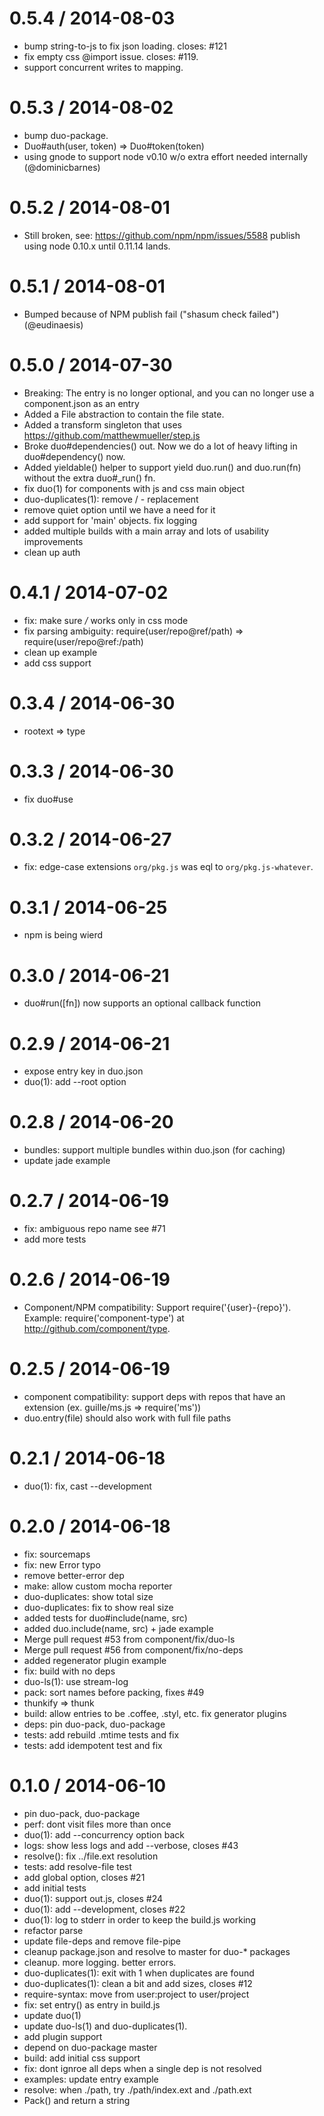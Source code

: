 
0.5.4 / 2014-08-03
==================

 * bump string-to-js to fix json loading. closes: #121
 * fix empty css @import issue. closes: #119.
 * support concurrent writes to mapping.

0.5.3 / 2014-08-02
==================

 * bump duo-package.
 * Duo#auth(user, token) => Duo#token(token)
 * using gnode to support node v0.10 w/o extra effort needed internally (@dominicbarnes)

0.5.2 / 2014-08-01
==================

* Still broken, see: https://github.com/npm/npm/issues/5588
  publish using node 0.10.x until 0.11.14 lands.

0.5.1 / 2014-08-01
==================

* Bumped because of NPM publish fail ("shasum check failed") (@eudinaesis)

0.5.0 / 2014-07-30
==================

 * Breaking: The entry is no longer optional, and you can no longer use a component.json as an entry
 * Added a File abstraction to contain the file state.
 * Added a transform singleton that uses https://github.com/matthewmueller/step.js
 * Broke duo#dependencies() out. Now we do a lot of heavy lifting in duo#dependency() now.
 * Added yieldable() helper to support yield duo.run() and duo.run(fn) without the extra duo#_run() fn.
 * fix duo(1) for components with js and css main object
 * duo-duplicates(1): remove / - replacement
 * remove quiet option until we have a need for it
 * add support for 'main' objects. fix logging
 * added multiple builds with a main array and lots of usability improvements
 * clean up auth

0.4.1 / 2014-07-02
==================

 * fix: make sure */* works only in css mode
 * fix parsing ambiguity: require(user/repo@ref/path) => require(user/repo@ref:/path)
 * clean up example
 * add css support

0.3.4 / 2014-06-30
==================

 * rootext => type

0.3.3 / 2014-06-30
==================

 * fix duo#use

0.3.2 / 2014-06-27
==================

 * fix: edge-case extensions `org/pkg.js` was eql to `org/pkg.js-whatever`.

0.3.1 / 2014-06-25
==================

 * npm is being wierd

0.3.0 / 2014-06-21
==================

 * duo#run([fn]) now supports an optional callback function

0.2.9 / 2014-06-21
==================

 * expose entry key in duo.json
 * duo(1): add --root option

0.2.8 / 2014-06-20
==================

 * bundles: support multiple bundles within duo.json (for caching)
 * update jade example

0.2.7 / 2014-06-19
==================

 * fix: ambiguous repo name see #71
 * add more tests

0.2.6 / 2014-06-19
==================

 * Component/NPM compatibility: Support require('{user}-{repo}'). Example: require('component-type') at http://github.com/component/type.

0.2.5 / 2014-06-19
==================

 * component compatibility: support deps with repos that have an extension (ex. guille/ms.js => require('ms'))
 * duo.entry(file) should also work with full file paths

0.2.1 / 2014-06-18
==================

 * duo(1): fix, cast --development

0.2.0 / 2014-06-18
==================

 * fix: sourcemaps
 * fix: new Error typo
 * remove better-error dep
 * make: allow custom mocha reporter
 * duo-duplicates: show total size
 * duo-duplicates: fix to show real size
 * added tests for duo#include(name, src)
 * added duo.include(name, src) + jade example
 * Merge pull request #53 from component/fix/duo-ls
 * Merge pull request #56 from component/fix/no-deps
 * added regenerator plugin example
 * fix: build with no deps
 * duo-ls(1): use stream-log
 * pack: sort names before packing, fixes #49
 * thunkify => thunk
 * build: allow entries to be .coffee, .styl, etc. fix generator plugins
 * deps: pin duo-pack, duo-package
 * tests: add rebuild .mtime tests and fix
 * tests: add idempotent test and fix

0.1.0 / 2014-06-10
==================

 * pin duo-pack, duo-package
 * perf: dont visit files more than once
 * duo(1): add --concurrency option back
 * logs: show less logs and add --verbose, closes #43
 * resolve(): fix ../file.ext resolution
 * tests: add resolve-file test
 * add global option, closes #21
 * add initial tests
 * duo(1): support out.js, closes #24
 * duo(1): add --development, closes #22
 * duo(1): log to stderr in order to keep the build.js working
 * refactor parse
 * update file-deps and remove file-pipe
 * cleanup package.json and resolve to master for duo-* packages
 * cleanup. more logging. better errors.
 * duo-duplicates(1): exit with 1 when duplicates are found
 * duo-duplicates(1): clean a bit and add sizes, closes #12
 * require-syntax: move from user:project to user/project
 * fix: set entry() as entry in build.js
 * update duo(1)
 * update duo-ls(1) and duo-duplicates(1).
 * add plugin support
 * depend on duo-package master
 * build: add initial css support
 * fix: dont ignroe all deps when a single dep is not resolved
 * examples: update entry example
 * resolve: when ./path, try ./path/index.ext and ./path.ext
 * Pack() and return a string
